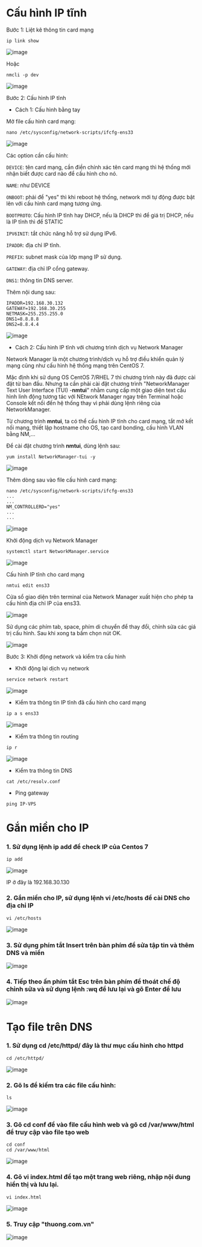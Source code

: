 # Cấu hình IP tĩnh

Bước 1: Liệt kê thông tin card mạng

```
ip link show
```

![image](https://user-images.githubusercontent.com/111716161/191690206-f7b28c2a-b1b5-441c-af0c-d1c9d313ad54.png)

Hoặc

```
nmcli -p dev
```

![image](https://user-images.githubusercontent.com/111716161/191690272-c7e5035d-c7e9-43aa-a355-e40c49fa7b60.png)

Bước 2: Cấu hình IP tĩnh

- Cách 1: Cấu hình bằng tay

Mở file cấu hình card mạng:

```
nano /etc/sysconfig/network-scripts/ifcfg-ens33
```

![image](https://user-images.githubusercontent.com/111716161/191690481-c7e57861-efa4-4890-8250-972485a0691e.png)

Các option cần cấu hình:

`DEVICE`: tên card mạng, cần điền chính xác tên card mạng thì hệ thống mới nhận biết được card nào để cấu hình cho nó. 

`NAME`: như DEVICE

`ONBOOT`: phải để "yes" thì khi reboot hệ thống, network mới tự động được bật lên với cấu hình card mạng tương ứng. 

`BOOTPROTO`: Cấu hình IP tĩnh hay DHCP, nếu là DHCP thì để giá trị DHCP, nếu là IP tĩnh thì để STATIC

`IPV6INIT`: tắt chức năng hỗ trợ sử dụng IPv6.

`IPADDR`: địa chỉ IP tĩnh.

`PREFIX`: subnet mask của lớp mạng IP sử dụng.

`GATEWAY`: địa chỉ IP cổng gateway.

`DNS1`: thông tin DNS server.

Thêm nội dung sau: 

```
IPADDR=192.168.30.132
GATEWAY=192.168.30.255
NETMASK=255.255.255.0
DNS1=8.8.8.8
DNS2=8.8.4.4
```

![image](https://user-images.githubusercontent.com/111716161/193211148-c43abeef-2841-421b-8574-f48da8194228.png)

- Cách 2: Cấu hình IP tĩnh với chương trình dịch vụ Network Manager

Network Manager là một chương trình/dịch vụ hỗ trợ điều khiển quản lý mạng cũng như cấu hình hệ thống mạng trên CentOS 7. 

Mặc định khi sử dụng OS CentOS 7/RHEL 7 thì chương trình này đã được cài đặt từ ban đầu. Nhưng ta cần phải cài đặt chương trình "NetworkManager Text User Interface (TUI) -**nmtui**" nhằm cung cấp một giao diện text cấu hình linh động tương tác với NEtwork Manager ngay trên Terminal hoặc Console kết nối đến hệ thống thay vì phải dùng lệnh riêng của NetworkManager.

Từ chương trình **mntui**, ta có thể cấu hình IP tĩnh cho card mạng, tắt mở kết nối mạng, thiết lập hostname cho OS, tạo card bonding, cấu hình VLAN bằng NM,...

Để cài đặt chương trình **nmtui**, dùng lệnh sau:

```
yum install NetworkManager-tui -y
```

![image](https://user-images.githubusercontent.com/111716161/191697263-bd55b221-4f94-4fef-9273-7c55fa1a1acc.png)

Thêm dòng sau vào file cấu hình card mạng:

```
nano /etc/sysconfig/network-scripts/ifcfg-ens33
...
...
NM_CONTROLLERD="yes"
...
...
```

![image](https://user-images.githubusercontent.com/111716161/191697460-eaaa6d9a-a56a-4d16-8547-c67ebcdb5de7.png)

Khởi động dịch vụ Network Manager

```
systemctl start NetworkManager.service
```

![image](https://user-images.githubusercontent.com/111716161/191697344-61c9948b-42dd-45ee-a254-0697aa5793f5.png)

Cấu hình IP tĩnh cho card mạng

```
nmtui edit ens33
```

Cửa sổ giao diện trên terminal của Network Manager xuất hiện cho phép ta cấu hình địa chỉ IP của ens33. 

![image](https://user-images.githubusercontent.com/111716161/191697545-74bbc61b-4be7-44bb-a0e0-74f55dd2d9af.png)

Sử dụng các phím tab, space, phím di chuyển để thay đổi, chỉnh sửa các giá trị cấu hình. Sau khi xong ta bấm chọn nút OK.

![image](https://user-images.githubusercontent.com/111716161/191697848-5bc92fa7-28c9-41ac-87ed-531661a55ed6.png)

Bước 3: Khởi động network và kiểm tra cấu hình

- Khởi động lại dịch vụ network

```
service network restart
```

![image](https://user-images.githubusercontent.com/111716161/191698039-ba0bcff1-302f-424e-8d5b-cf727ce4bc40.png)

- Kiểm tra thông tin IP tĩnh đã cấu hình cho card mạng

```
ip a s ens33
```

![image](https://user-images.githubusercontent.com/111716161/191698940-36b1f3b3-8248-4344-b369-2266a3100efc.png)

- Kiểm tra thông tin routing

```
ip r
```

![image](https://user-images.githubusercontent.com/111716161/191699021-8f43a81f-04e1-4744-8ac0-a36a89ed947a.png)

- Kiểm tra thông tin DNS

```
cat /etc/resolv.conf
```

- Ping gateway

```
ping IP-VPS
```

# Gắn miền cho IP

### 1. Sử dụng lệnh ip add để check IP của Centos 7

```
ip add
```

![image](https://user-images.githubusercontent.com/111716161/188354756-cff0102f-02b8-4bed-b307-bf57032cbbd6.png)

IP ở đây là 192.168.30.130

### 2. Gắn miền cho IP, sử dụng lệnh vi /etc/hosts để cài DNS cho địa chỉ IP

```
vi /etc/hosts
```

![image](https://user-images.githubusercontent.com/111716161/188356557-bbdcdfec-370b-4bdd-bd20-f20e9efa4cdd.png)

### 3. Sử dụng phím tắt Insert trên bàn phím để sửa tập tin và thêm DNS và miền

![image](https://user-images.githubusercontent.com/111716161/188356663-7fce0b58-99c6-48e9-8555-c59a884634c6.png)

### 4. Tiếp theo ấn phím tắt Esc trên bàn phím để thoát chế độ chỉnh sửa và sử dụng lệnh :wq để lưu lại và gõ Enter để lưu

![image](https://user-images.githubusercontent.com/111716161/188356750-78a91011-3851-4098-920a-3aaad34f9570.png)

# Tạo file trên DNS

### 1. Sử dụng cd /etc/httpd/ đây là thư mục cấu hình cho httpd

``` 
cd /etc/httpd/
```

![image](https://user-images.githubusercontent.com/111716161/188395218-a859ab2c-62a5-4ec6-a1d6-89756b6069b7.png)

### 2. Gõ ls để kiếm tra các file cấu hình:

```
ls
```

![image](https://user-images.githubusercontent.com/111716161/188395569-0d681ed4-ff60-4c47-978e-b4723cf14c42.png)

### 3. Gõ cd conf để vào file cấu hình web và gõ cd /var/www/html để truy cập vào file tạo web

```
cd conf
cd /var/www/html
```

![image](https://user-images.githubusercontent.com/111716161/188395791-7cf0502d-f507-4474-b5cd-c0d984dbc2a1.png)

### 4. Gõ vi index.html để tạo một trang web riêng, nhập nội dung hiển thị và lưu lại. 

```
vi index.html
```

![image](https://user-images.githubusercontent.com/111716161/188398599-4f2f1a74-4383-4a8d-b72a-839aaffb3fc1.png)

### 5. Truy cập "thuong.com.vn"
![image](https://user-images.githubusercontent.com/111716161/188398483-5b0d0c77-5a6e-4fe9-bab1-80b9b39e55e6.png)



